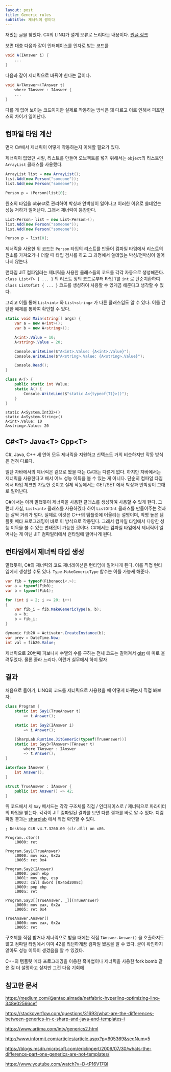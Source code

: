 ```yaml
---
layout: post
title: Generic rules
subtitle: 제너릭이 짱이다
---
```


재밌는 글을 찾았다.
C#의 LINQ가 설계 오류로 느리다는 내용이다. [원글 링크](https://medium.com/@antao.almada/netfabric-hyperlinq-generation-operations-6530826a70ca)


보면 대충 다음과 같이 인터페이스를 인자로 받는 코드를

```csharp
void A(IAnswer i) {
    ...
}
```

다음과 같이 제너릭으로 바꿔야 한다는 글이다.

```csharp
void A<TAnswer>(TAnswer t)
    where TAnswer : IAnswer {
    ...
}
```

다를 게 없어 보이는 코드이지만 실제로 작동하는 방식은 꽤 다르고 이로 인해서 퍼포먼스의 차이가 일어난다.

## 컴파일 타임 계산

먼저 C#에서 제너릭이 어떻게 작동하는지 이해할 필요가 있다.

제너릭이 없었던 시절, 리스트를 만들어 오브젝트를 넣기 위해서는 `object`의 리스트인 `ArrayList` 클래스를 사용했다.

```csharp
ArrayList list = new ArrayList();
list.Add(new Person("someone"));
list.Add(new Person("someone"));

Person p = (Person)list[0];
```

원소의 타입을 object로 관리하여 박싱과 언박싱이 일어나고 이러한 이유로 쓸데없는 성능 저하가 일어난다. 그래서 제너릭이 등장한다.

```csharp
List<Person> list = new List<Person>();
list.Add(new Person("someone"));
list.Add(new Person("someone"));

Person p = list[0];
```

제너릭을 사용한 위 코드는 `Person` 타입의 리스트를 만들어 컴파일 타임에서 리스트의 원소를 가져오거나 더할 때 타입 검사를 하고 그 과정에서 쓸데없는 박싱/언박싱이 일어나지 않는다.


런타임 JIT 컴파일러는 제너릭을 사용한 클래스들의 코드를 각각 자동으로 생성해준다.  `class List<T> { ... }` 의 리스트 정의 코드로부터 타입 `T`를 `int` 로 단순치환하여 `class ListOfint { ... }` 코드를 생성하여 사용할 수 있게끔 해준다고 생각할 수 있다.


그리고 이를 통해 `List<int>` 와 `List<string>` 가 다른 클래스임도 알 수 있다. 이를 간단한 예제를 통하여 확인할 수 있다.

```csharp
static void Main(string[] args) {
    var a = new A<int>();
    var b = new A<string>();

    A<int>.Value = 10;
    A<string>.Value = 20;

    Console.WriteLine($"A<int>.Value: {A<int>.Value}");
    Console.WriteLine($"A<string>.Value: {A<string>.Value}");

    Console.Read();
}

class A<T> {
    public static int Value;
    static A() {
        Console.WriteLine($"static A<{typeof(T)}>()");
    }
}
```

```
static A<System.Int32>()
static A<System.String>()
A<int>.Value: 10
A<string>.Value: 20
```


## C#\<T> Java\<T> Cpp\<T>

C#, Java, C++ 세 언어 모두 제너릭을 지원하고 신택스도 거의 비슷하지만 작동 방식은 전혀 다르다.

일단 자바에서의 제너릭은 겉으로 봤을 때는 C#과는 다른게 없다. 하지만 자바에서는 제너릭을 사용한다고 해서 어느 성능 이득을 볼 수 있는 게 아니다. 단순히 컴파일 타임에서 타입 체크만 가능한 것이고 실제 작동에서는 GET/SET 에서 박싱과 언박싱이 그대로 일어난다.

C#에서는 아까 말했듯이 제너릭을 사용한 클래스를 생성하여 사용할 수 있게 한다. 그런데 사실, `List<int>` 클래스를 사용하겠다 하여 `ListOfInt` 클래스를 만들어주는 것과는 살짝 거리가 멀다. 실제로 이것은 C++의 템플릿에 어울리는 설명이며, 악명 높은 템플릿 메타 프로그래밍이 바로 이 방식으로 작동된다. 그래서 컴파일 타임에서 다양한 성능 이득을 볼 수 있는 변태짓이 가능한 것이다. C#에서는 컴파일 타임에서 제너릭이 일어나는 게 아닌 JIT 컴파일러에서 런타임에 일어나게 된다.

## 런타임에서 제너릭 타입 생성

말했듯이, C#의 제너릭의 코드 제너레이션은 런타임에 일어나게 된다. 이를 직접 런타임에서 생성할 수도 있다. `Type.MakeGenericType` 함수는 이를 가능케 해준다.

```csharp
var fib = typeof(Fibonacci<,>);
var a = typeof(Fib0);
var b = typeof(Fib1);

for (int i = 2; i <= 20; i++)
{
    var fib_i = fib.MakeGenericType(a, b);
    a = b;
    b = fib_i;
}

dynamic fib20 = Activator.CreateInstance(b);
var prev = DateTime.Now;
int val = fib20.Value;
```

제너릭으로 20번째 피보나치 수열의 수를 구하는 전체 코드는 길어져서 [gist](https://gist.github.com/phillyai/c1b2169e06a6b5445a0dc2390ecb1d91) 에 따로 올려두었다. 물론 졸라 느리다. 이런거 실무에서 하지 말자

## 결과

처음으로 돌아가, LINQ의 코드를 제너릭으로 사용했을 때 어떻게 바뀌는지 직접 봐보자.

```csharp
class Program {
    static int Say1(TrueAnswer t)
        => t.Answer();

    static int Say2(IAnswer i)
        => i.Answer();

    [SharpLab.Runtime.JitGeneric(typeof(TrueAnswer))]
    static int Say3<TAnswer>(TAnswer t)
        where TAnswer : IAnswer
        => t.Answer();
}

interface IAnswer {
    int Answer();
}

struct TrueAnswer : IAnswer {
    public int Answer() => 42;
}
```

위 코드에서 세 `Say` 메서드는 각각 구조체를 직접 / 인터페이스로 / 제너릭으로 파라미터의 타입을 받는다. 각각이 JIT 컴파일된 결과를 보면 다른 결과를 바로 알 수 있다. 디컴파일 결과는 [sharplab](https://sharplab.io/#v2:EYLgtghgzgLgpgJwDQxNMAfAAgJgARYCMA7HgN4CwAUHrQYQGx4CWAdjHgMoQCehAFABUEAVzgBBVlADuiPDACU1OirwBeAHzyAdJJmJ+CgNzVldIkzYduPHPwCSe2QhZKaq2ppa6pzwyaozWgBtTgALCAQABwAZCGBtACURdmYwOG0AKWYYAHE4VkRmAGN+GB4ouAB7ADMhUQlfRAUFAF0g+kt2Ll4AZgAeQSdEDSFhl0UOlWkwxDg8IaaXEDxHJam6LxgffQR/agBfUyorRBqIYvm13fIOqzxx/aojwKpYUWKOYTFxvBXr5y3dy0LC9FjdR4KdRaAAsOACByAA) 에서 직접 확인할 수 있다.

```jitasm
; Desktop CLR v4.7.3260.00 (clr.dll) on x86.

Program..ctor()
    L0000: ret

Program.Say1(TrueAnswer)
    L0000: mov eax, 0x2a
    L0005: ret 0x4

Program.Say2(IAnswer)
    L0000: push ebp
    L0001: mov ebp, esp
    L0003: call dword [0x45d2008c]
    L0009: pop ebp
    L000a: ret

Program.Say3[[TrueAnswer, _]](TrueAnswer)
    L0000: mov eax, 0x2a
    L0005: ret 0x4

TrueAnswer.Answer()
    L0000: mov eax, 0x2a
    L0005: ret
```

구조체를 직접 받거나 제너릭으로 받을 때에는 직접 `IAnswer.Answer()` 을 호출하지도 않고 컴파일 타임에서 이미 42를 리턴하게끔 컴파일 됐음을 알 수 있다. 굳이 확인하지 않아도 성능 이득이 생겼음을 알 수 있겠다.


C++의 템플릿 메타 프로그래밍을 이용한 흑마법이나 제너릭을 사용한 fork bomb 같은 걸 더 설명하고 싶지만 그건 다음 기회에

## 참고한 문서

https://medium.com/@antao.almada/netfabric-hyperlinq-optimizing-linq-348e02566cef

https://stackoverflow.com/questions/31693/what-are-the-differences-between-generics-in-c-sharp-and-java-and-templates-i

https://www.artima.com/intv/generics2.html

http://www.informit.com/articles/article.aspx?p=605369&seqNum=5

https://blogs.msdn.microsoft.com/ericlippert/2009/07/30/whats-the-difference-part-one-generics-are-not-templates/

https://www.youtube.com/watch?v=D-tP16V17QI
